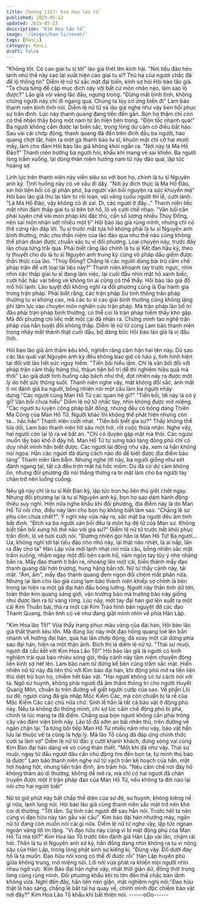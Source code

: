 ```yaml
---
title: Chương 1157: Kim Hoa lão tổ
published: 2025-05-22
updated: 2025-05-22
description: 'Kim Hoa lão tổ'
image: '/images/han-li/cover/'
tags: [HanLi]
category: HanLi
draft: false
---
```


"Không tốt. Có cao giai tu sĩ tới" lão giả thét lên kinh hãi.
"Nơi tiểu đảo hẻo lánh như thế này sao lại xuất hiện cao giai tu sĩ?
Thủ hạ của ngươi chắc đã để lộ thông tin" Diễm lệ nữ tử sắc mặt
đại biến, kinh sợ hỏi Hôi bào lão giả.
"Ta chưa từng đề cập mục đích này với bất cứ môn nhân nào, làm
sao lộ được?" Lão giả vội vàng lắc đầu, ngưng trọng.
"Đừng mất bình tĩnh, không chừng người này chỉ đi ngang qua.
Chúng ta tùy cơ ứng biến đi" Lam bào thanh niên bình tĩnh nói.
Diễm lệ nữ tử và lão giả nghe như vậy bèn hồi phục sự trấn định.
Lúc này thanh quang đang tiến đến gần. Bọn họ thậm chí còn có
thể nhận thấy bóng một nam tử ẩn hiện bên trong.
"Độn tốc nhanh quá!"
Ba người không cầm được lại biến sắc, trong lòng dự cảm có
điều bất hảo.
Sau vài cái chớp động, thanh quang đã đến trên đỉnh đầu ba
người, hào quang chợt tắt, hiện ra một gã thanh bào tu sĩ, khuôn
mặt chỉ cỡ hai mươi mấy, làm cho đám Hôi bào lão giả không khỏi
ngẩn ra.
"Nơi này là Ma Hồ Đảo?" Thanh niên hướng ba người hỏi, khẩu
khí mang vẻ sai khiến.
Ba người lòng trầm xuống, lại dùng thần niệm hướng nam tử này
đảo qua, lập tức hoảng sợ.

Linh lực trên thanh niên này viễn siêu so với bọn họ, chính là tu sĩ
Nguyên anh kỳ. Tình huống này có vẻ xấu đi dây.
"Nơi ày đích thực là Ma Hồ Đảo, xin hỏi tiền bối có gì phân phó,
ba người vãn bối nguyện ra sức khuyển mã" Hôi bào lão giả thu
lại tâm tư rối loạn, vội vàng cuốu người thi lễ, cười lành.
"Là Ma Hồ Đảo, vậy không có đi sai. Di, các ngươi ở đây…"
Thanh niên liếc mắt nhìn đám thấp giai tu sĩ bên bờ hồ, lộ vẻ cười
chế nhạo.
"Vãn bối cần phải luyện chế vài món pháp khí đặc thù, cần số
lượng nhiều Thúy Đồng, nên sai môn nhân vớt nhiều một tí" Hôi
bào lão giả rùng mình, nhưng chỉ có thể cứng rắn đáp lời.
Tu sĩ trước mắt tựa hồ không phải là tu sĩ Nguyên anh bình
thường, mặc cho thần niệm của lão đảo qua như thế nào cũng
không thể phán đoán được chuẩn xác tu vi đối phương. Loại
chuyện này, trước đây lão chưa từng trải qua.
Phải biết rằng lão chính là tu sĩ Kết đan hậu kỳ, theo lý thuyết cho
dù là tu sĩ Nguyên anh trung kỳ cũng vô pháp dấu giếm được
thần thức của lão.
"Thúy Đồng? Chẳng lẽ các người dùng bài trừ cấm chế pháp trận
để vớt loại tài liệu này?" Thanh niên khoanh tay trước ngực, nhìn
nhìn các thấp giai tu sĩ đang làm việc, lại cuối đầu nhìn mặt hồ
xanh biếc, cười hắc hắc vài tiếng vẻ không tin ai cũng có thể thấy.
Hôi bào lão giả đổ mồ hôi lạnh. Lão tuyệt đối không nghĩ ra đối
phương cũng là Đại hành gia trong trận pháp. Phải biết rằng, các
trận pháp Sư tinh thông trận pháp thường tu vi không cao, mà các
tu sĩ cao giai bình thường cũng không lãng phí tâm lực vào
chuyên môn nghiên cứu trận pháp. Mà trận pháp lão bố trí đâu
phải trận pháp bình thường, có thể coi là trận pháp hiếm thấy khó
gặp. Mà đối phương chỉ liếc mắt một cái đã nhận ra. Chứng minh
tạo nghệ trận pháp của hắn tuyệt đối không thấp.
Diễm lệ nữ tử cùng Lam bào thanh niên trong nháy mắt thành thật
cuối đầu, bộ dáng bức Hôi bào lão giả là vị đầu lĩnh.

Hôi bào lão giả âm thầm kêu khổ, nghiến răng căm hận hai tên
này.
Dù sao các lão quái vật Nguyên anh kỳ đều không bao giờ có hảo
ý, tình hình hiện tại đối với lão hết sức nguy hiểm.
"Tiền bối hiểu lầm. Chỉ là vãn bối đối với pháp trận cảm thấy hứng
thú, thậun tiện bố trí để thí nghiệm hiệu quả mà thôi" Lão giả dưới
tình huống cấp bách như thế, đọt nhiên nảy ra được một lý do hết
sức thông suốt.
Thanh niên nghe vậy, mặt không đổi sắc, ánh mắt tỉ mỉ đánh giá
ba người, bỗng nhiên nói một câu làm ba người nhảy dựng:"Các
ngươi cùng Man Hồ Tử các quan hệ gì?"
"Tiền bối, lời này là có ý gì? Vãn bối chưa hiểu" Diễm lệ nữ tử
nhấc tay, nhịn không được mở miệng.
"Các ngươi tu luyện công pháp bất đồng, nhưng đều có bóng
dáng Thiên Ma Công của Man Hồ Tử. Người khác thì không thể
phát hiện nhưng còn ta… hắc.hắc" Thanh niên cười nhạt.
"Tiền bối biết gia sư?" Thấy không thể lừa dối, Lam bào thanh
niên hít sâu một hơi, rốt cuộc thừa nhận.
Nghe vậy, hai người còn lại lộ ra vẻ bất an.
"Chỉ có duyên gặp mặt mà thôi. Các ngưoi muốn lấy bảo khố ở
đáy hồ. Man Hồ Tử tự xưng bảo tàng động phủ chỉ có duy nhất
mình hắn biết được. Các ngươi lại đông như vậy, xem ra hắn
không nói ngoa. Hẳn các ngươi đã dùng cách nào đó để biết được
địa điểm bảo tàng" Thanh niên lẩm bẩm.
Nhưng nghe lời này, ba người giống như sét đánh ngang tai, tất
cả đều trợn mắt há hốc mồm.
Dù đã có dự cảm không ổn, nhưng đối phương đã nói thẳng
thừng ra bí mật làm cho ba người tay chân trở nên luống cuống.

Nếu gã này chỉ là tu sĩ Kết Đan kỳ, lập tức bọn họ liên thủ giết
chết ngay. Nhưng đối phương lại là tu sĩ Nguyên anh kỳ, bọn họ
sao dám hành động thiếu suy nghĩ.
Hơn nữa nghe khẩu khí đối phương, địa điểm này là do Man Hồ
Tử nói cho, điều này làm cho bọn họ không biết làm sao.
"Chẵng lẽ sư phụ còn chưa chết?".
Ý nghĩ này vừa nảy ra, sắc mặt ba người đều âm tình bất định.
"Đích xa ba người vãn bối đều là môn hạ đệ tử của Man sư.
Không biết tiền bối xưng hô thế nào với gia sư?" Diễm lệ nữ tử
trước hết khôi phục trấn định, lộ vẻ tươi cười nói.
"Đương nhiên gọi hắn là Man Hồ Tử! Ba ngươi…Ủa, không nghĩ
tới tại tiểu đảo nho nhỏ này, lại thật náo nhiệt, là ai nấp, lăn ra đây
cho ta"
Hàn Lập vừa mới lạnh nhạt nói nửa câu, bỗng nhiên sắc mặt trầm
xuống, nhắm ngay một đồi bên cạnh hồ, năm ngón tay tùy ý nhẹ
nhàng bắn ra.
Mấy đạo thanh ti bắn ra, nhoáng lên một cái, biến thành mấy đạo
thanh quang dài hơn trượng, hung hăng bắn tới.
Nữ tử thấy cảnh này, tái mặt.
"Ầm, ầm", mấy đạo thanh quang đem ngọn đồi chém mất phân
nửa. Nhưng lại làm cho lão giả cùng lam bào thanh niên khiếp sợ
chính là bên trong lại hiện ra một gã đại hán đầu bóng lưỡng.
Người này thần tình dữ tợn, toàn thân kim quang sáng giới, vận
trường bào mà trường bào này giống như được làm ra từ vàng
ròng.
Lúc này, một tay đại hán giơ lên xuất ra một cái Kim Thuẫn bài,
thả ra một cái Kim Trảo hình bán nguyệt đỡ các đạo Thanh
Quang, thần tình có vẻ như đang giật mình nhìn về phía Hàn Lập.

"Kim Hoa lão Tổ!"
Vừa thấy trang phục màu vàng của đại hán, Hôi bào lão giả thất
thanh kêu lớn.
Mà đúng lúc này một đạo hồng quang loé lên bắn nhanh về
hướng đại hán, qua hai lần chớp động, đã xoay một cái dừng
phía sau đại hán, hiện ra một thân ảnh. Đích thị là diễm lệ nữ tử.
"Thái sư muội, ngươi đã cấu kết với Kim Hoa Lão Tổ!" Hôi bào lão
giả là người có kinh nghiệm trải qua bao nhiêu sóng gió, thấy
cảnh này tâm niệm chuyển động liền kinh sợ hét lên.
Lam bào nam tử đứng kế bên cũng trầm sắc mặt.
Hiển nhiên nữ tử này đã liên thủ với Kim bào đại hán, khi động
phủ mở ra liền liên thủ diệt trừ bọn họ, chiếm hết bảo vật.
"Hai ngươi không có tư cách nói với ta. Ngô sư huynh, không phải
ngươi đã âm thầm thông tri cho người Huyết Quang Môn, chuẩn
bị trên đường về giết người cướp của sao. Về phần Lôi sư đệ,
ngươi cũng đã gia nhập Mộc Kiếm Các, mà còn chuẩn bị là rể của
Mộc Kiếm Các các chủ nữa chứ. Sính lễ hẳn là tất cả bảo vật ở
động phủ này. Nếu ta không đủ thông minh, chỉ sợ lúc cấm chế
động phủ bị phá, chính là lúc mạng ta đã điểm. Chẳng qua bọn
ngươi không cần phải trông cậy vào đám viện binh này. Lão tổ đã
sớm an bài nhân thủ, trên đường về ngăn chặn lại. Ta từng bối
tiếp Man Hồ Tử nhiều năm như vậy, bảo vật hắn lưu lại thuộc về
ta cũng là hợp lý. Mà lão Tổ cũng đã đáp ứng chính thức cưới ta
làm vợ" Diễm lệ nữ tử đắc ý cười khanh khách, đứng sóng vai
cùng Kim Bào đại hán dáng vẻ vô cùng thân thiết.
"Một khi đã như vậy. Thái sư muội, ngay từ đầu ngươi đâu cần
chủ động tìm đến bọn ta, tự mình thủ bảo là được" Lam bào thanh
niên nghe nữ tử vạch trần kế hoạch của hắn, mặt hơi hoảng hốt,
nhưng liền trấn định, âm trầm hỏi.
"Nếu cấm chế nơi đáy hồ không thâm ảo dị thường, không dễ mở
ra, mà chỉ có hai ngươi đã chân truyền được một ít trận pháp đạo
của Man Hồ Tử, nếu không ta đời nào lại nói cho hai ngươi biết"

Nữ tử giờ phút này bất chấp thể diện của sư đệ, sư huynh, không
kiêng nể gì nữa, lạnh lùng nói.
Hôi bào lão giả cùng thanh niên sắc mặt trở nên khó coi dị
thường.
"Tốt lắm. Sự tình các ngươi để sau hẳn nói. Trước hết ta nên cùng
vị đạo hữu này tán gẫu vài câu".
Kim bào đại hán nhướng mày, ngăn nữ tử đang còn muốn nói cái
gì nữa. Diễm lệ nữ tử nghe vậy, lập tức ngoan ngoãn vâng lời im
lặng.
"Vị đạo hữu này cũng vì bí mật động phủ của Man Hồ Tử mà tới?"
Kim Hoa lão Tổ trước tiên đánh giá Hàn Lập vài lần, chậm rãi hỏi.
Thân là tu sĩ Nguyên anh sơ kỳ, hắn đồng dạng nhìn không ra tu
vi nông sâu của Hàn Lập, trong lòng phát sinh sự kiêng kị.
"Đúng vậy. Đồ dưới đáy hồ là ta muốn. Đạo hữu nói xong có thể
đi được rồi"
Hàn Lập huyền phù giữa không trung, mở miệng nói.
Lời nói vừa phát ra khiến mọi người nhìn nhau ngờ vực.
Kim Bào đại hán nghe vậy, nhất thời giận dữ, đồng thời trong lòng
cũng rùng mình. Đối phương khẩu khí to lớn đến thế chắc bãn
lãnh không vừa.
Nghĩ đến đây, hắn liền nén giận, mặt nghiêm nghị nói:"Đạo hữu
thật là hào sảng, chẳng lẽ bắt tại hạ quay về, chính mình độc
chiếm bảo vật nơi đây?" Kim Hoa Lão Tổ khẩu khí bất thiện nói.
------oOo------

